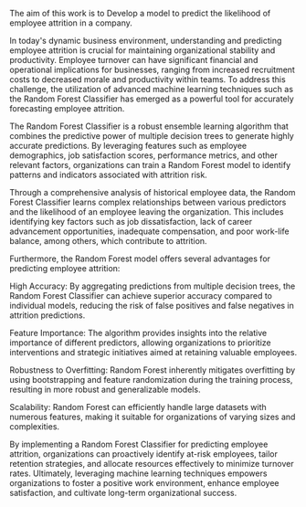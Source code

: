 The aim of this work is to Develop a model to predict the likelihood of employee attrition in a company.

In today's dynamic business environment, understanding and predicting employee attrition is crucial for maintaining organizational stability and productivity. Employee turnover can have significant financial and operational implications for businesses, ranging from increased recruitment costs to decreased morale and productivity within teams. To address this challenge, the utilization of advanced machine learning techniques such as the Random Forest Classifier has emerged as a powerful tool for accurately forecasting employee attrition.

The Random Forest Classifier is a robust ensemble learning algorithm that combines the predictive power of multiple decision trees to generate highly accurate predictions. By leveraging features such as employee demographics, job satisfaction scores, performance metrics, and other relevant factors, organizations can train a Random Forest model to identify patterns and indicators associated with attrition risk.

Through a comprehensive analysis of historical employee data, the Random Forest Classifier learns complex relationships between various predictors and the likelihood of an employee leaving the organization. This includes identifying key factors such as job dissatisfaction, lack of career advancement opportunities, inadequate compensation, and poor work-life balance, among others, which contribute to attrition.

Furthermore, the Random Forest model offers several advantages for predicting employee attrition:

High Accuracy: By aggregating predictions from multiple decision trees, the Random Forest Classifier can achieve superior accuracy compared to individual models, reducing the risk of false positives and false negatives in attrition predictions.

Feature Importance: The algorithm provides insights into the relative importance of different predictors, allowing organizations to prioritize interventions and strategic initiatives aimed at retaining valuable employees.

Robustness to Overfitting: Random Forest inherently mitigates overfitting by using bootstrapping and feature randomization during the training process, resulting in more robust and generalizable models.

Scalability: Random Forest can efficiently handle large datasets with numerous features, making it suitable for organizations of varying sizes and complexities.

By implementing a Random Forest Classifier for predicting employee attrition, organizations can proactively identify at-risk employees, tailor retention strategies, and allocate resources effectively to minimize turnover rates. Ultimately, leveraging machine learning techniques empowers organizations to foster a positive work environment, enhance employee satisfaction, and cultivate long-term organizational success.
